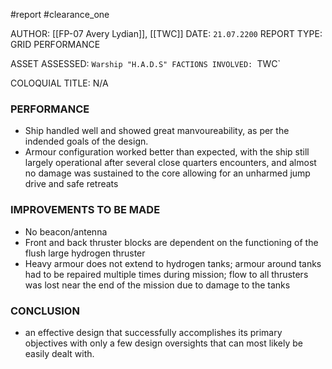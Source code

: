 #report #clearance_one 

AUTHOR: [[FP-07 Avery Lydian]], [[TWC]]
DATE: `21.07.2200`
REPORT TYPE: GRID PERFORMANCE

ASSET ASSESSED: `Warship "H.A.D.S"
FACTIONS INVOLVED: `TWC`

COLOQUIAL TITLE: N/A

### PERFORMANCE
- Ship handled well and showed great manvoureability, as per the indended goals of the design.
- Armour configuration worked better than expected, with the ship still largely operational after several close quarters encounters, and almost no damage was sustained to the core allowing for an unharmed jump drive and safe retreats
### IMPROVEMENTS TO BE MADE
- No beacon/antenna
- Front and back thruster blocks are dependent on the functioning of the flush large hydrogen thruster
- Heavy armour does not extend to hydrogen tanks; armour around tanks had to be repaired multiple times during mission; flow to all thrusters was lost near the end of the mission due to damage to the tanks
### CONCLUSION
- an effective design that successfully accomplishes its primary objectives with only a few design oversights that can most likely be easily dealt with.